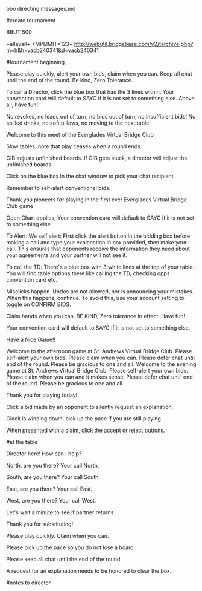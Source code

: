 bbo directing messages.md

#create tournament

BBUT 500

+allavail+
+MPLIMIT=123+
http://webutil.bridgebase.com/v2/tarchive.php?m=h&h=vacb240341&d=vacb240341

#tournament beginning

Please play quickly, alert your own bids, claim when you can. 
Keep all chat until the end of the round. 
Be kind, Zero Tolerance.

To call a Director, click the blue box that has the 3 lines within. 
Your convention card will default to SAYC if it is not set to something else. 
Above all, have fun!

No revokes, no leads out of turn, no bids out of turn, no insufficient bids!
No spilled drinks, no soft pillows, no moving to the next table!

Welcome to this meet of the Everglades Virtual Bridge Club

Slow tables, note that play ceases when a round ends.

GIB adjusts unfinished boards. If GIB gets stuck, a director will adjust the unfinished boards.

Click on the blue box in the chat window to pick your chat recipient

Remember to self-alert conventional bids.

Thank you pioneers for playing in the first ever Everglades Virtual Bridge Club game

Open Chart applies; Your convention card will default to SAYC if it is not set to something else.

To Alert: We self alert: First click the alert button in the bidding box before making a call and type your explanation in box provided, then make your call. This ensures that opponents receive the information they need about your agreements and your partner will not see it.

To call the TD: There's a blue box with 3 white lines at the top of your table. You will find table options there like calling the TD, checking opps convention card etc.

Misclicks happen. Undos are not allowed, nor is announcing your mistakes. When this happens, continue. To avoid this, use your account setting to toggle on CONFIRM BIDS.

Claim hands when you can. BE KIND, Zero tolerance in effect. Have fun!

Your convention card will default to SAYC if it is not set to something else.

Have a Nice Game!!

Welcome to the afternoon game at St. Andrews Virtual Bridge Club. Please self-alert your own bids. Please claim when you can. Please defer chat until end of the round. Please be gracious to one and all.
Welcome to the evening game at St. Andrews Virtual Bridge Club. Please self-alert your own bids. Please claim when you can and it makes sense. Please defer chat until end of the round. Please be gracious to one and all.

Thank you for playing today!


Click a bid made by an opponent to silently request an explanation.

Clock is winding down, pick up the pace if you are still playing.

When presented with a claim, click the accept or reject buttons.



#at the table

Director here! How can I help?

North, are you there?
Your call North.

South, are you there?
Your call South.

East, are you there?
Your call East.

West, are you there?
Your call West.

Let's wait a minute to see if partner returns.

Thank you for substituting!

Please play quickly. Claim when you can.

Please pick up the pace so you do not lose a board.

Please keep all chat until the end of the round.

A request for an explanation needs to be honored to clear the box. 







#notes to director
